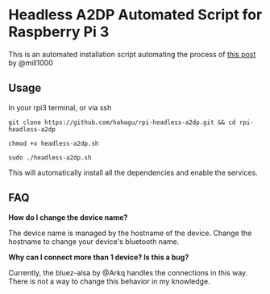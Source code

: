 # Headless A2DP Automated Script for Raspberry Pi 3
This is an automated installation script automating the process of [this post](https://gist.github.com/mill1000/74c7473ee3b4a5b13f6325e9994ff84c) by @mill1000

## Usage
In your rpi3 terminal, or via ssh

`git clone https://github.com/hahagu/rpi-headless-a2dp.git && cd rpi-headless-a2dp`

`chmod +x headless-a2dp.sh`

`sudo ./headless-a2dp.sh`

This will automatically install all the dependencies and enable the services.

## FAQ
<b>How do I change the device name?</b>

The device name is managed by the hostname of the device. Change the hostname to change your device's bluetooth name.


<b>Why can I connect more than 1 device? Is this a bug?</b>

Currently, the bluez-alsa by @Arkq handles the connections in this way. There is not a way to change this behavior in my knowledge.
